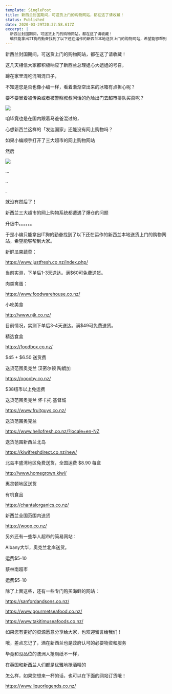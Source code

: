 ```yaml
---
template: SinglePost
title: 新西兰封国期间，可送货上门的购物网站，都在这了请收藏！
status: Published
date: 2020-03-29T20:37:58.617Z
excerpt: |
  新西兰封国期间，可送货上门的购物网站，都在这了请收藏！
  编只能拿出IT狗的勤奋找到了以下还在运作的新西兰本地送货上门的购物网站，希望能够帮到大家。
---
```

新西兰封国期间，可送货上门的购物网站，都在这了请收藏！









这几天相信大家都积极响应了新西兰总理姐心大姐姐的号召，

蹲在家里混吃混喝混日子，

不知道您是否也像小编一样，看着渐渐空出来的冰箱有点担心呢？

要不要冒着被传染或者被警察叔叔问话的危险出门去超市排队买菜呢？



![](https://ucarecdn.com/ab4afe6b-6f27-40e3-89cb-ee62fd742fbd/)





咱毕竟也是在国内跟着马爸爸混过的，

心想新西兰这样的「发达国家」还能没有网上购物吗？

如果小编顺手打开了三大超市的网上购物网站

然后

![](https://ucarecdn.com/2743351d-385a-4b22-9b7f-d7428fd45878/)

...

..

.











就没有然后了！

新西兰三大超市的网上购物系统都遭遇了爆仓的问题

升级中。。。。。。



于是小编只能拿出IT狗的勤奋找到了以下还在运作的新西兰本地送货上门的购物网站，希望能够帮到大家。



新鲜瓜果蔬菜：

https://www.justfresh.co.nz/index.php/

当前实测，下单后1-3天送达。满$60可免费送货。





肉类禽蛋：

https://www.foodwarehouse.co.nz/







小吃美食

http://www.njk.co.nz/

目前情况，实测下单后3-4天送达。满$49可免费送货。











精选食盒

https://foodbox.co.nz/

$45 + $6.50 送货费

送货范围奥克兰 汉密尔顿 陶朗加 







https://ooooby.co.nz/

$38纽币以上免运费 



送货范围奥克兰 怀卡托 基督城 







https://www.fruitguys.co.nz/

送货范围奥克兰 









https://www.hellofresh.co.nz/?locale=en-NZ

送货范围新西兰北岛







https://kiwifreshdirect.co.nz/new/

北岛丰盛湾地区免费送货，全国运费 $8.90 每盒









http://www.homegrown.kiwi/

惠灵顿地区送货





有机食品

https://chantalorganics.co.nz/

新西兰全国范围内送货







https://woop.co.nz/













另外还有一些华人超市的简易网站：

Albany大华，奥克兰北岸送货。

运费$5-10







蔡林南超市 

运费$5-10







除了上面这些，还有一些专门购买海鲜的网站：

https://sanfordandsons.co.nz/







https://www.gourmetseafood.co.nz/







https://www.takitimuseafoods.co.nz/





如果您有更好的资源愿意分享给大家，也欢迎留言给我们！

哦，差点忘记了，酒在新西兰也是政府认可的必要物资和服务

毕竟和没品位的澳洲人抢厕纸不一样，

在英国和新西兰人们都是优雅地抢酒精的











怎么样，如果您想来一杯的话，也可以在下面的网站订货哦！



https://www.liquorlegends.co.nz/
